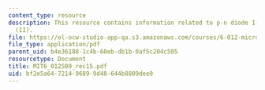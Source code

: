 ```yaml
---
content_type: resource
description: This resource contains information related to p-n diode I-V characteristics
  (II).
file: https://ol-ocw-studio-app-qa.s3.amazonaws.com/courses/6-012-microelectronic-devices-and-circuits-spring-2009/bf2e5a64721496899d48644b8809dee0_MIT6_012S09_rec15.pdf
file_type: application/pdf
parent_uid: b4e36188-1c4b-60eb-db1b-0af5c204c505
resourcetype: Document
title: MIT6_012S09_rec15.pdf
uid: bf2e5a64-7214-9689-9d48-644b8809dee0
---
```

